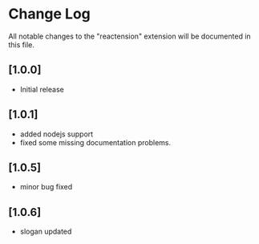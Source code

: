 # Change Log
All notable changes to the "reactension" extension will be documented in this file.

## [1.0.0]
- Initial release

## [1.0.1]
- added nodejs support
- fixed some missing documentation problems.

## [1.0.5]
- minor bug fixed

## [1.0.6]
- slogan updated